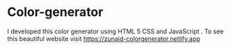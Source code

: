 # Color-generator
I developed this color generator using HTML 5 CSS  and JavaScript . To see this beautiful website visit https://zunaid-colorgenerator.netlify.app
